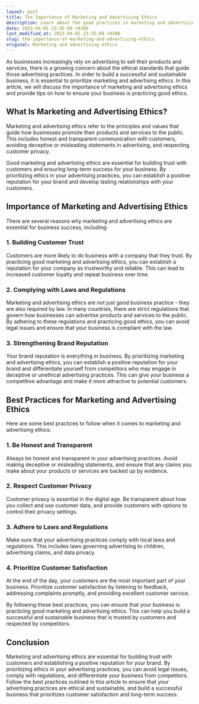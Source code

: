 ```yaml
---
layout: post
title: The Importance of Marketing and Advertising Ethics
description: Learn about the good practices in marketing and advertising ethics that can help you build a successful and sustainable business.
date: 2023-04-01 23:35:09 +0300
last_modified_at: 2023-04-01 23:35:09 +0300
slug: the-importance-of-marketing-and-advertising-ethics
original: Marketing and advertising ethics
---
```

As businesses increasingly rely on advertising to sell their products and services, there is a growing concern about the ethical standards that guide those advertising practices. In order to build a successful and sustainable business, it is essential to prioritize marketing and advertising ethics. In this article, we will discuss the importance of marketing and advertising ethics and provide tips on how to ensure your business is practicing good ethics.

## What Is Marketing and Advertising Ethics?

Marketing and advertising ethics refer to the principles and values that guide how businesses promote their products and services to the public. This includes honest and transparent communication with customers, avoiding deceptive or misleading statements in advertising, and respecting customer privacy.

Good marketing and advertising ethics are essential for building trust with customers and ensuring long-term success for your business. By prioritizing ethics in your advertising practices, you can establish a positive reputation for your brand and develop lasting relationships with your customers.

## Importance of Marketing and Advertising Ethics

There are several reasons why marketing and advertising ethics are essential for business success, including:

### 1. Building Customer Trust

Customers are more likely to do business with a company that they trust. By practicing good marketing and advertising ethics, you can establish a reputation for your company as trustworthy and reliable. This can lead to increased customer loyalty and repeat business over time.

### 2. Complying with Laws and Regulations

Marketing and advertising ethics are not just good business practice - they are also required by law. In many countries, there are strict regulations that govern how businesses can advertise products and services to the public. By adhering to these regulations and practicing good ethics, you can avoid legal issues and ensure that your business is compliant with the law.

### 3. Strengthening Brand Reputation

Your brand reputation is everything in business. By prioritizing marketing and advertising ethics, you can establish a positive reputation for your brand and differentiate yourself from competitors who may engage in deceptive or unethical advertising practices. This can give your business a competitive advantage and make it more attractive to potential customers.

## Best Practices for Marketing and Advertising Ethics

Here are some best practices to follow when it comes to marketing and advertising ethics:

### 1. Be Honest and Transparent

Always be honest and transparent in your advertising practices. Avoid making deceptive or misleading statements, and ensure that any claims you make about your products or services are backed up by evidence.

### 2. Respect Customer Privacy

Customer privacy is essential in the digital age. Be transparent about how you collect and use customer data, and provide customers with options to control their privacy settings.

### 3. Adhere to Laws and Regulations

Make sure that your advertising practices comply with local laws and regulations. This includes laws governing advertising to children, advertising claims, and data privacy.

### 4. Prioritize Customer Satisfaction

At the end of the day, your customers are the most important part of your business. Prioritize customer satisfaction by listening to feedback, addressing complaints promptly, and providing excellent customer service.

By following these best practices, you can ensure that your business is practicing good marketing and advertising ethics. This can help you build a successful and sustainable business that is trusted by customers and respected by competitors.

## Conclusion

Marketing and advertising ethics are essential for building trust with customers and establishing a positive reputation for your brand. By prioritizing ethics in your advertising practices, you can avoid legal issues, comply with regulations, and differentiate your business from competitors. Follow the best practices outlined in this article to ensure that your advertising practices are ethical and sustainable, and build a successful business that prioritizes customer satisfaction and long-term success.
